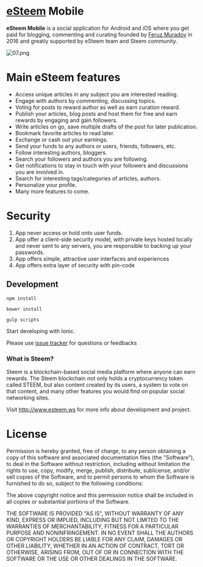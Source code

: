 ﻿# [eSteem](https://esteem.ws) Mobile**eSteem Mobile** is a social application for Android and iOS where you get paid for blogging, commenting and curating founded by [Feruz Muradov](https://steemit.com/@good-karma) in 2016 and greatly supported by eSteem team and Steem community.![07.png](https://steemitimages.com/DQmZiTtGN1rrZgVSc1sqVqo1H3C3gezuyFeEJaCojrKiiUG/07.png)# Main eSteem features - Access unique articles in any subject you are interested reading.- Engage with authors by commenting, discussing topics.- Voting for posts to reward author as well as earn curation reward.- Publish your articles, blog posts and host them for free and earn rewards by engaging and gain followers.- Write articles on go, save multiple drafts of the post for later publication.- Bookmark favorite articles to read later.- Exchange or cash out your earnings.- Send your funds to any authors or users, friends, followers, etc.- Follow interesting authors, bloggers.- Search your followers and authors you are following.- Get notifications to stay in touch with your followers and discussions you are involved in.- Search for interesting tags/categories of articles, authors.- Personalize your profile.- Many more features to come.# Security1. App never access or hold onto user funds.2. App offer a client-side security model, with private keys hosted locally and never sent to any servers, you are responsible to backing up your passwords.3. App offers simple, attractive user interfaces and experiences4. App offers extra layer of security with pin-code## Development`npm install``bower install``gulp scripts`Start developing with Ionic.Please use [issue tracker](https://github.com/feruzm/esteem/issues) for questions or feedbacks### What is Steem?Steem is a blockchain-based social media platform where anyone can earn rewards. The Steem blockchain not only holds a cryptocurrency token called STEEM, but also content created by its users, a system to vote on that content, and many other features you would find on popular social networking sites.Visit http://www.esteem.ws for more info about development and project.# LicensePermission is hereby granted, free of charge, to any person obtaining a copy of this software and associated documentation files (the "Software"), to deal in the Software without restriction, including without limitation the rights to use, copy, modify, merge, publish, distribute, sublicense, and/or sell copies of the Software, and to permit persons to whom the Software is furnished to do so, subject to the following conditions:The above copyright notice and this permission notice shall be included in all copies or substantial portions of the Software.THE SOFTWARE IS PROVIDED "AS IS", WITHOUT WARRANTY OF ANY KIND, EXPRESS OR IMPLIED, INCLUDING BUT NOT LIMITED TO THE WARRANTIES OF MERCHANTABILITY, FITNESS FOR A PARTICULAR PURPOSE AND NONINFRINGEMENT. IN NO EVENT SHALL THE AUTHORS OR COPYRIGHT HOLDERS BE LIABLE FOR ANY CLAIM, DAMAGES OR OTHER LIABILITY, WHETHER IN AN ACTION OF CONTRACT, TORT OR OTHERWISE, ARISING FROM, OUT OF OR IN CONNECTION WITH THE SOFTWARE OR THE USE OR OTHER DEALINGS IN THE SOFTWARE.